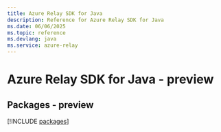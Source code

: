 ```yaml
---
title: Azure Relay SDK for Java
description: Reference for Azure Relay SDK for Java
ms.date: 06/06/2025
ms.topic: reference
ms.devlang: java
ms.service: azure-relay
---
```

# Azure Relay SDK for Java - preview
## Packages - preview
[!INCLUDE [packages](relay-index.md)]